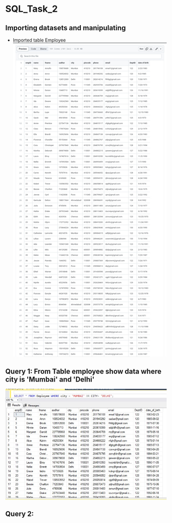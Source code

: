 # SQL_Task_2
## Importing datasets and manipulating 

- Imported table Employee
![](Screenshot_20230811-193609_1.jpg)

## Query 1: From Table employee show data where city is 'Mumbai' and 'Delhi'
![](MUMBAI_AND_DELHI.jpg)

## Query 2:
